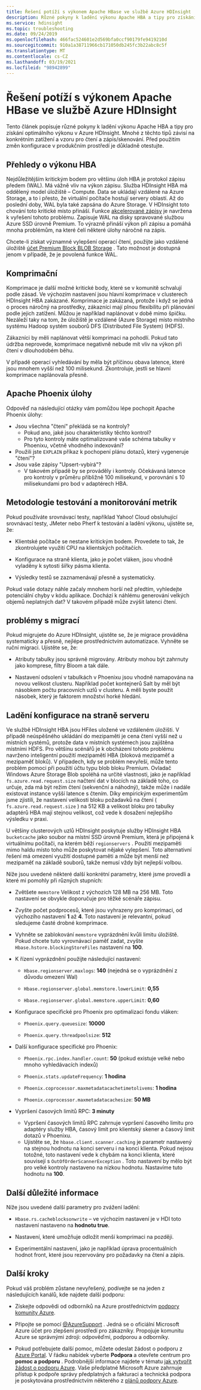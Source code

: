 ```yaml
---
title: Řešení potíží s výkonem Apache HBase ve službě Azure HDInsight
description: Různé pokyny k ladění výkonu Apache HBA a tipy pro získání optimálního výkonu v Azure HDInsight.
ms.service: hdinsight
ms.topic: troubleshooting
ms.date: 09/24/2019
ms.openlocfilehash: 466fac524601e2d569bfa0ccf90179fe9419210d
ms.sourcegitcommit: 910a1a38711966cb171050db245fc3b22abc8c5f
ms.translationtype: MT
ms.contentlocale: cs-CZ
ms.lasthandoff: 03/19/2021
ms.locfileid: "98942899"
---
```

# <a name="troubleshoot-apache-hbase-performance-issues-on-azure-hdinsight"></a>Řešení potíží s výkonem Apache HBase ve službě Azure HDInsight

Tento článek popisuje různé pokyny k ladění výkonu Apache HBA a tipy pro získání optimálního výkonu v Azure HDInsight. Mnohé z těchto tipů závisí na konkrétním zatížení a vzoru pro čtení a zápis/skenování. Před použitím změn konfigurace v produkčním prostředí je důkladně otestujte.

## <a name="hbase-performance-insights"></a>Přehledy o výkonu HBA

Nejdůležitějším kritickým bodem pro většinu úloh HBA je protokol zápisu předem (WAL). Má vážně vliv na výkon zápisu. Služba HDInsight HBA má oddělený model úložiště – Compute. Data se ukládají vzdáleně na Azure Storage, a to i přesto, že virtuální počítače hostují servery oblastí. Až do poslední doby, WAL byla také zapsána do Azure Storage. V HDInsight toto chování toto kritické místo přináší. Funkce [akcelerované zápisy](./apache-hbase-accelerated-writes.md) je navržena k vyřešení tohoto problému. Zapisuje WAL na disky spravované službou Azure SSD úrovně Premium. To výrazně přináší výkon při zápisu a pomáhá mnoha problémům, na které čelí některé úlohy náročné na zápis.

Chcete-li získat významné vylepšení operací čtení, použijte jako vzdálené úložiště [účet Premium Block BLOB Storage](https://azure.microsoft.com/blog/azure-premium-block-blob-storage-is-now-generally-available/) . Tato možnost je dostupná jenom v případě, že je povolená funkce WAL.

## <a name="compaction"></a>Komprimační

Komprimace je další možné kritické body, které se v komunitě schvalují podle zásad. Ve výchozím nastavení jsou hlavní komprimace v clusterech HDInsight HBA zakázané. Komprimace je zakázaná, protože i když se jedná o proces náročný na prostředky, zákazníci mají plnou flexibilitu při plánování podle jejich zatížení. Můžou je například naplánovat v době mimo špičku. Nezáleží taky na tom, že úložiště je vzdálené (Azure Storage) místo místního systému Hadoop systém souborů DFS (Distributed File System) (HDFS).

Zákazníci by měli naplánovat větší komprimaci na pohodlí. Pokud tato údržba neprovede, komprimace negativně nebude mít vliv na výkon při čtení v dlouhodobém běhu.

V případě operací vyhledávání by měla být příčinou obava latence, které jsou mnohem vyšší než 100 milisekund. Zkontroluje, jestli se hlavní komprimace naplánovala přesně.

## <a name="apache-phoenix-workload"></a>Apache Phoenix úlohy

Odpověď na následující otázky vám pomůžou lépe pochopit Apache Phoenix úlohy:

* Jsou všechna "čtení" překládá se na kontroly?
    * Pokud ano, jaké jsou charakteristiky těchto kontrol?
    * Pro tyto kontroly máte optimalizované vaše schéma tabulky v Phoenixu, včetně vhodného indexování?
* Použili jste `EXPLAIN` příkaz k pochopení plánu dotazů, který vygeneruje "čtení"?
* Jsou vaše zápisy "Upsert-vybírá"?
    * V takovém případě by se prováděly i kontroly. Očekávaná latence pro kontroly v průměru přibližně 100 milisekund, v porovnání s 10 milisekundami pro bod v adaptérech HBA.  

## <a name="test-methodology-and-metrics-monitoring"></a>Metodologie testování a monitorování metrik

Pokud používáte srovnávací testy, například Yahoo! Cloud obsluhující srovnávací testy, JMeter nebo Pherf k testování a ladění výkonu, ujistěte se, že:

- Klientské počítače se nestane kritickým bodem. Provedete to tak, že zkontrolujete využití CPU na klientských počítačích.

- Konfigurace na straně klienta, jako je počet vláken, jsou vhodně vyladěny k sytosti šířky pásma klienta.

- Výsledky testů se zaznamenávají přesně a systematicky.

Pokud vaše dotazy náhle začaly mnohem horší než předtím, vyhledejte potenciální chyby v kódu aplikace. Dochází k náhlému generování velkých objemů neplatných dat? V takovém případě může zvýšit latenci čtení.

## <a name="migration-issues"></a>problémy s migrací

Pokud migrujete do Azure HDInsight, ujistěte se, že je migrace prováděna systematicky a přesně, nejlépe prostřednictvím automatizace. Vyhněte se ruční migraci. Ujistěte se, že:

- Atributy tabulky jsou správně migrovány. Atributy mohou být zahrnuty jako komprese, filtry Bloom a tak dále.

- Nastavení odsolení v tabulkách v Phoenixu jsou vhodně namapována na novou velikost clusteru. Například počet kontejnerů Salt by měl být násobkem počtu pracovních uzlů v clusteru. A měli byste použít násobek, který je faktorem množství horké hledání.

## <a name="server-side-configuration-tunings"></a>Ladění konfigurace na straně serveru

Ve službě HDInsight HBA jsou HFiles uložené ve vzdáleném úložišti. V případě neúspěšného ukládání do mezipaměti je cena čtení vyšší než u místních systémů, protože data v místních systémech jsou zajištěna místními HDFS. Pro většinu scénářů je k obcházení tohoto problému navrženo inteligentní použití mezipamětí HBA (bloková mezipaměť a mezipaměť bloků). V případech, kdy se problém nevyřeší, může tento problém pomoci při použití účtu typu blob bloku Premium. Ovladač Windows Azure Storage Blob spoléhá na určité vlastnosti, jako je například `fs.azure.read.request.size` načtení dat v blocích na základě toho, co určuje, zda má být režim čtení (sekvenční a náhodný), takže může i nadále existovat instance vyšší latence s čtením. Díky empirickým experimentům jsme zjistili, že nastavení velikosti bloku požadavků na čtení ( `fs.azure.read.request.size` ) na 512 KB a velikost bloku pro tabulky adaptérů HBA mají stejnou velikost, což vede k dosažení nejlepšího výsledku v praxi.

U většiny clusterových uzlů HDInsight poskytuje služby HDInsight HBA `bucketcache` jako soubor na místní SSD úrovně Premium, která je připojená k virtuálnímu počítači, na kterém běží `regionservers` . Použití mezipaměti mimo haldu místo toho může poskytovat nějaké vylepšení. Toto alternativní řešení má omezení využití dostupné paměti a může být menší než mezipaměť na základě souborů, takže nemusí vždy být nejlepší volbou.

Níže jsou uvedené některé další konkrétní parametry, které jsme provedli a které mi pomohly při různých stupních:

- Zvětšete `memstore` Velikost z výchozích 128 MB na 256 MB. Toto nastavení se obvykle doporučuje pro těžké scénáře zápisu.

- Zvyšte počet podprocesů, které jsou vyhrazeny pro komprimaci, od výchozího nastavení **1** až **4**. Toto nastavení je relevantní, pokud sledujeme časté drobné komprimace.

- Vyhněte se zablokování `memstore` vyprázdnění kvůli limitu úložiště. Pokud chcete tuto vyrovnávací paměť zadat, zvyšte `Hbase.hstore.blockingStoreFiles` nastavení na **100**.

- K řízení vyprázdnění použijte následující nastavení:

    - `Hbase.regionserver.maxlogs`: **140** (nejedná se o vyprázdnění z důvodu omezení Wal)

    - `Hbase.regionserver.global.memstore.lowerLimit`: **0,55**

    - `Hbase.regionserver.global.memstore.upperLimit`: **0,60**

- Konfigurace specifické pro Phoenix pro optimalizaci fondu vláken:

    - `Phoenix.query.queuesize`: **10000**

    - `Phoenix.query.threadpoolsize`: **512**

- Další konfigurace specifické pro Phoenix:

    - `Phoenix.rpc.index.handler.count`: **50** (pokud existuje velké nebo mnoho vyhledávacích indexů)

    - `Phoenix.stats.updateFrequency`: **1 hodina**

    - `Phoenix.coprocessor.maxmetadatacachetimetolivems`: **1 hodina**

    - `Phoenix.coprocessor.maxmetadatacachesize`: **50 MB**

- Vypršení časových limitů RPC: **3 minuty**

   - Vypršení časových limitů RPC zahrnuje vypršení časového limitu pro adaptéry služby HBA, časový limit pro klientský skener a časový limit dotazů v Phoenixu. 
   - Ujistěte se, že `hbase.client.scanner.caching` je parametr nastavený na stejnou hodnotu na konci serveru i na konci klienta. Pokud nejsou totožné, toto nastavení vede k chybám na konci klienta, které souvisejí s `OutOfOrderScannerException` . Toto nastavení by mělo být pro velké kontroly nastaveno na nízkou hodnotu. Nastavíme tuto hodnotu na **100**.

## <a name="other-considerations"></a>Další důležité informace

Níže jsou uvedené další parametry pro zvážení ladění:

- `Hbase.rs.cacheblocksonwrite` – ve výchozím nastavení je v HDI toto nastavení nastaveno na **hodnotu true**.

- Nastavení, které umožňuje odložit menší komprimaci na později.

- Experimentální nastavení, jako je například úprava procentuálních hodnot front, které jsou rezervovány pro požadavky na čtení a zápis.

## <a name="next-steps"></a>Další kroky

Pokud váš problém zůstane nevyřešený, podívejte se na jeden z následujících kanálů, kde najdete další podporu:

- Získejte odpovědi od odborníků na Azure prostřednictvím [podpory komunity Azure](https://azure.microsoft.com/support/community/).

- Připojte se pomocí [@AzureSupport](https://twitter.com/azuresupport) . Jedná se o oficiální Microsoft Azure účet pro zlepšení prostředí pro zákazníky. Propojuje komunitu Azure se správnými zdroji: odpověďmi, podporou a odborníky.

- Pokud potřebujete další pomoc, můžete odeslat žádost o podporu z [Azure Portal](https://portal.azure.com/?#blade/Microsoft_Azure_Support/HelpAndSupportBlade/). V řádku nabídek vyberte **Podpora** a otevřete centrum pro **pomoc a podporu** . Podrobnější informace najdete v tématu [jak vytvořit žádost o podporu Azure](../../azure-portal/supportability/how-to-create-azure-support-request.md). Vaše předplatné Microsoft Azure zahrnuje přístup k podpoře správy předplatných a fakturaci a technická podpora je poskytována prostřednictvím některého z [plánů podpory Azure](https://azure.microsoft.com/support/plans/).